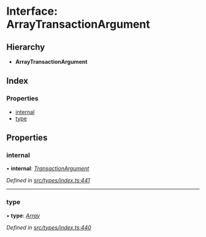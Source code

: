 # Interface: ArrayTransactionArgument

## Hierarchy

* **ArrayTransactionArgument**

## Index

### Properties

* [internal](arraytransactionargument.md#internal)
* [type](arraytransactionargument.md#type)

## Properties

###  internal

• **internal**: *[TransactionArgument](../globals.md#transactionargument)*

*Defined in [src/types/index.ts:441](https://github.com/PolymathNetwork/polymesh-sdk/blob/eac2196/src/types/index.ts#L441)*

___

###  type

• **type**: *[Array](../enums/transactionargumenttype.md#array)*

*Defined in [src/types/index.ts:440](https://github.com/PolymathNetwork/polymesh-sdk/blob/eac2196/src/types/index.ts#L440)*
